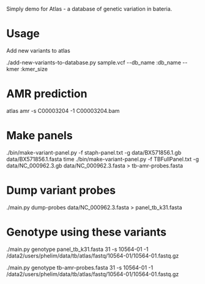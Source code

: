 Simply demo for Atlas - a database of genetic variation in bateria.  

# Usage

Add new variants to atlas

./add-new-variants-to-database.py sample.vcf --db_name :db_name --kmer :kmer_size

# AMR prediction

atlas amr -s C00003204 -1 C00003204.bam

# Make panels

./bin/make-variant-panel.py -f staph-panel.txt -g data/BX571856.1.gb data/BX571856.1.fasta
time ./bin/make-variant-panel.py -f TBFullPanel.txt -g data/NC_000962.3.gb data/NC_000962.3.fasta > tb-amr-probes.fasta

# Dump variant probes

./main.py dump-probes data/NC_000962.3.fasta > panel_tb_k31.fasta

# Genotype using these variants

./main.py genotype panel_tb_k31.fasta 31 -s 10564-01 -1 /data2/users/phelim/data/tb/atlas/fastq/10564-01/10564-01.fastq.gz

./main.py genotype tb-amr-probes.fasta 31 -s 10564-01 -1 /data2/users/phelim/data/tb/atlas/fastq/10564-01/10564-01.fastq.gz


